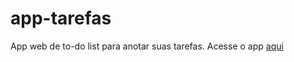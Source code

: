# app-tarefas
 App web de to-do list para anotar suas tarefas.
Acesse o app [aqui](https://olracode.github.io/app-tarefas/)
